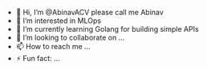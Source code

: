 - 👋 Hi, I’m @AbinavACV please call me Abinav
- 👀 I’m interested in MLOps
- 🌱 I’m currently learning Golang for building simple APIs
- 💞️ I’m looking to collaborate on ...
- 📫 How to reach me ...
- ⚡ Fun fact: ...

<!---
AbinavACV/AbinavACV is a ✨ special ✨ repository because its `README.md` (this file) appears on your GitHub profile.
You can click the Preview link to take a look at your changes.
--->
